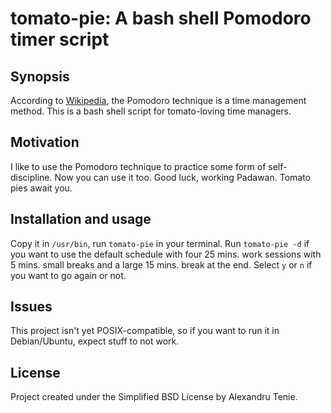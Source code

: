 # tomato-pie: A bash shell Pomodoro timer script

## Synopsis
According to [Wikipedia](https://en.wikipedia.org/wiki/Pomodoro_Technique), the Pomodoro technique is a time management method. This is a bash shell script for tomato-loving time managers.

## Motivation
I like to use the Pomodoro technique to practice some form of self-discipline. Now you can use it too.
Good luck, working Padawan. Tomato pies await you.

## Installation and usage
Copy it in `/usr/bin`, run `tomato-pie` in your terminal. Run `tomato-pie -d` if you want to use the default schedule with four 25 mins. work sessions with 5 mins. small breaks and a large 15 mins. break at the end.  Select `y` or `n` if you want to go again or not.

## Issues
This project isn't yet POSIX-compatible, so if you want to run it in Debian/Ubuntu, expect stuff to not work.

## License
Project created under the Simplified BSD License by Alexandru Tenie.
